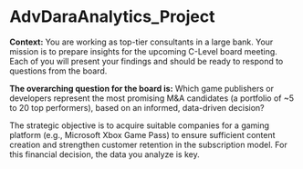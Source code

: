 # AdvDaraAnalytics_Project

**Context:**
You are working as top-tier consultants in a large bank.
Your mission is to prepare insights for the upcoming C-Level board meeting.
Each of you will present your findings and should be ready to respond to questions from the board.

**The overarching question for the board is:**
Which game publishers or developers represent the most promising M&A candidates (a portfolio of
~5 to 20 top performers), based on an informed, data-driven decision?

The strategic objective is to acquire suitable companies for a gaming platform (e.g., Microsoft Xbox
Game Pass) to ensure sufficient content creation and strengthen customer retention in the
subscription model. For this financial decision, the data you analyze is key.
